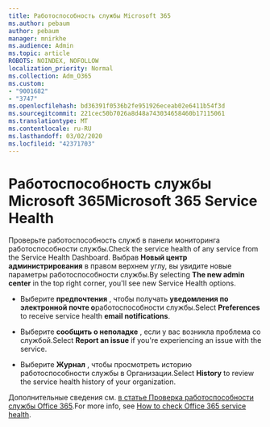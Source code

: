 ```yaml
---
title: Работоспособность службы Microsoft 365
ms.author: pebaum
author: pebaum
manager: mnirkhe
ms.audience: Admin
ms.topic: article
ROBOTS: NOINDEX, NOFOLLOW
localization_priority: Normal
ms.collection: Adm_O365
ms.custom:
- "9001682"
- "3747"
ms.openlocfilehash: bd36391f0536b2fe951926eceab02e6411b54f3d
ms.sourcegitcommit: 221cec50b7026a8d48a743034658460b17115061
ms.translationtype: MT
ms.contentlocale: ru-RU
ms.lasthandoff: 03/02/2020
ms.locfileid: "42371703"
---
```

# <a name="microsoft-365-service-health"></a><span data-ttu-id="4e370-102">Работоспособность службы Microsoft 365</span><span class="sxs-lookup"><span data-stu-id="4e370-102">Microsoft 365 Service Health</span></span>


<span data-ttu-id="4e370-103">Проверьте работоспособность служб в панели мониторинга работоспособности службы.</span><span class="sxs-lookup"><span data-stu-id="4e370-103">Check the service health of any service from the Service Health Dashboard.</span></span> <span data-ttu-id="4e370-104">Выбрав **Новый центр администрирования** в правом верхнем углу, вы увидите новые параметры работоспособности службы.</span><span class="sxs-lookup"><span data-stu-id="4e370-104">By selecting **The new admin center** in the top right corner, you'll see new Service Health options.</span></span>

- <span data-ttu-id="4e370-105">Выберите **предпочтения** , чтобы получать **уведомления по электронной почте о**работоспособности службы.</span><span class="sxs-lookup"><span data-stu-id="4e370-105">Select **Preferences** to receive service health **email notifications**.</span></span>

- <span data-ttu-id="4e370-106">Выберите **сообщить о неполадке** , если у вас возникла проблема со службой.</span><span class="sxs-lookup"><span data-stu-id="4e370-106">Select **Report an issue** if you're experiencing an issue with the service.</span></span>

- <span data-ttu-id="4e370-107">Выберите **Журнал** , чтобы просмотреть историю работоспособности службы в Организации.</span><span class="sxs-lookup"><span data-stu-id="4e370-107">Select **History** to review the service health history of your organization.</span></span> 

<span data-ttu-id="4e370-108">Дополнительные сведения см. [в статье Проверка работоспособности службы Office 365](https://docs.microsoft.com/en-us/office365/enterprise/view-service-health).</span><span class="sxs-lookup"><span data-stu-id="4e370-108">For more info, see [How to check Office 365 service health](https://docs.microsoft.com/en-us/office365/enterprise/view-service-health).</span></span> 